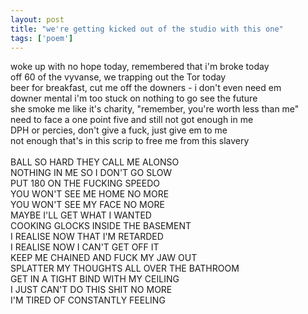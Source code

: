 ```yaml
---
layout: post
title: "we're getting kicked out of the studio with this one"
tags: ['poem']
---
```


woke up with no hope today, remembered that i'm broke today<br>
off 60 of the vyvanse, we trapping out the Tor today<br>
beer for breakfast, cut me off the downers - i don't even need em<br>
downer mental i'm too stuck on nothing to go see the future<br>
she smoke me like it's charity, "remember, you're worth less than me"<br>
need to face a one point five and still not got enough in me<br>
DPH or percies, don't give a fuck, just give em to me<br>
not enough that's in this scrip to free me from this slavery<br>
<br>
BALL SO HARD THEY CALL ME ALONSO<br>
NOTHING IN ME SO I DON'T GO SLOW<br>
PUT 180 ON THE FUCKING SPEEDO<br>
YOU WON'T SEE ME HOME NO MORE<br>
YOU WON'T SEE MY FACE NO MORE<br>
MAYBE I'LL GET WHAT I WANTED<br>
COOKING GLOCKS INSIDE THE BASEMENT<br>
I REALISE NOW THAT I'M RETARDED<br>
I REALISE NOW I CAN'T GET OFF IT<br>
KEEP ME CHAINED AND FUCK MY JAW OUT<br>
SPLATTER MY THOUGHTS ALL OVER THE BATHROOM<br>
GET IN A TIGHT BIND WITH MY CEILING<br>
I JUST CAN'T DO THIS SHIT NO MORE<br>
I'M TIRED OF CONSTANTLY FEELING<br>
